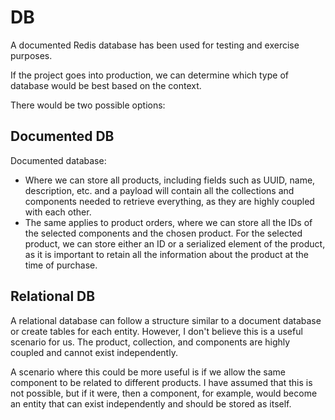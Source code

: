 # DB

A documented Redis database has been used for testing and exercise purposes.

If the project goes into production, we can determine which type of database would be best based on the context.

There would be two possible options:

## Documented DB
Documented database:
* Where we can store all products, including fields such as UUID, name, description, etc. and a payload will contain all the collections and components needed to retrieve everything, as they are highly coupled with each other.
* The same applies to product orders, where we can store all the IDs of the selected components and the chosen product. For the selected product, we can store either an ID or a serialized element of the product, as it is important to retain all the information about the product at the time of purchase.

## Relational DB
A relational database can follow a structure similar to a document database or create tables for each entity. However, I don't believe this is a useful scenario for us. The product, collection, and components are highly coupled and cannot exist independently.

A scenario where this could be more useful is if we allow the same component to be related to different products. I have assumed that this is not possible, but if it were, then a component, for example, would become an entity that can exist independently and should be stored as itself.